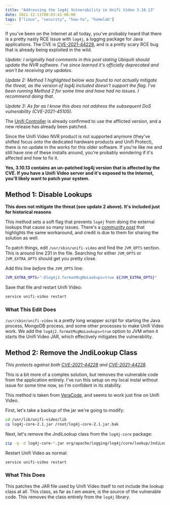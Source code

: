 ```yaml
---
title: "Addressing the log4j Vulnerability in Unifi Video 3.10.13"
date: 2021-12-11T00:03:41-06:00
tags: ["linux", "security", "how-to", "homelab"]
---
```


If you've been on the Internet at all today, you've probably heard that there is
a pretty nasty RCE issue with `log4j`, a logging package for Java applications.
The CVE is [CVE-2021-44228](https://nvd.nist.gov/vuln/detail/CVE-2021-44228),
and is a pretty scary RCE bug that is already being exploited in the wild.

_Update: I originally had comments in this post stating Ubiquiti should update
the NVR software.  I've since learned it's officially deprecated and won't be
receiving any updates._

_Update 2: Method 1 highlighted below was found to not actually mitigate the
threat, as the version of log4j included doesn't support the flag.  I've been
running Method 2 for some time and have had no issues.  I recommend doing that._

_Update 3: As far as I know this does not address the subsequent DoS
vulnerability (CVE-2021-45105)._

The [Unifi
Controller](https://community.ui.com/releases/UniFi-Network-Application-6-5-54/d717f241-48bb-4979-8b10-99db36ddabe1)
is already confirmed to use the afflicted version, and a new release has already
been patched.

Since the Unifi Video NVR product is not supported anymore (they've shifted
focus onto the dedicated hardware products and Unifi Protect), there is no
update in the works for this older software. If you're like me and still have
one of these installs around, you're probably wondering if it's affected and how
to fix it.

**Yes, 3.10.13 contains an un-patched log4j version that is affected by the CVE.
If you have a Unifi Video server and it's exposed to the Internet, you'll likely
want to patch your system.**

## Method 1: Disable Lookups

**This does not mitigate the threat (see update 2 above).  It's included just
for historical reasons**

This method sets a soft flag that prevents `log4j` from doing the external
lookups that cause so many issues.  There's a [community
post](https://community.ui.com/questions/Mitigating-the-Java-Log4J-exploit-in-UniFi-Video-on-Debian-Ubuntu/c59621d2-3cbf-48aa-9780-76477e0b1d39)
that highlights the same workaround, and credit is due to them for sharing the
solution as well.

To patch things, edit `/usr/sbin/unifi-video` and find the `JVM_OPTS` section.
This is around line 231 in the file.  Searching for either `JVM_OPTS` or
`JVM_EXTRA_OPTS` should get you pretty close.

Add this line _before_ the `JVM_OPTS` line:

```bash
JVM_EXTRA_OPTS="-Dlog4j2.formatMsgNoLookups=true ${JVM_EXTRA_OPTS}"
```

Save that file and restart Unifi Video:

```bash
service unifi-video restart
```

### What This Edit Does

`/usr/sbin/unifi-video` is a pretty long wrapper script for starting the Java
process, MongoDB process, and some other processes to make Unifi Video work.  We
add the `log4j2.formatMsgNoLookups=true` option to JVM when it starts the Unifi
Video JAR, which effectively mitigates the vulnerability.

## Method 2: Remove the JndiLookup Class

_This protects against both
[CVE-2021-44228](https://cve.mitre.org/cgi-bin/cvename.cgi?name=CVE-2021-44228)
and
[CVE-2021-44228](https://cve.mitre.org/cgi-bin/cvename.cgi?name=CVE-2021-44228)._

This is a bit more of a complex solution, but removes the vulnerable code from
the application entirely.  I've run this setup on my local instal without issue
for some time now, so I'm confident in its stability.

This method is taken from
[VeraCode](https://www.veracode.com/blog/security-news/urgent-analysis-and-remediation-guidance-log4j-zero-day-rce-cve-2021-44228),
and seems to work just fine on Unifi Video.

First, let's take a backup of the jar we're going to modify:

```bash
cd /usr/lib/unifi-video/lib
cp log4j-core-2.1.jar /root/log4j-core-2.1.jar.bak
```

Next, let's remove the JndiLookup class from the `log4j-core` package:

```bash
zip -q -d log4j-core-*.jar org/apache/logging/log4j/core/lookup/JndiLookup.class
```

Restart Unifi Video as normal:

```bash
service unifi-video restart
```

### What This Does

This patches the JAR file used by Unifi Video itself to not include the lookup
class at all.  This class, as far as I am aware, is the source of the vulnerable
code.  This removes the class entirely from the `log4j` library.
